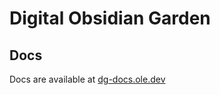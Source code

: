 # Digital Obsidian Garden

## Docs
Docs are available at [dg-docs.ole.dev](https://dg-docs.ole.dev/)
